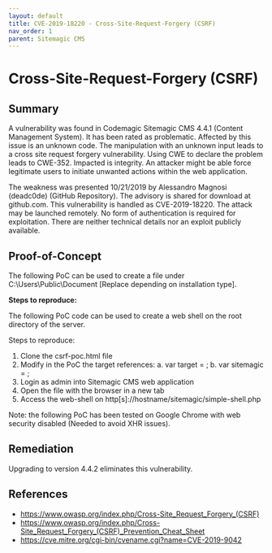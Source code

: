 ```yaml
---
layout: default
title: CVE-2019-18220 - Cross-Site-Request-Forgery (CSRF)
nav_order: 1
parent: Sitemagic CMS
---
```


# Cross-Site-Request-Forgery (CSRF)

## Summary

A vulnerability was found in Codemagic Sitemagic CMS 4.4.1 (Content Management System). It has been rated as problematic. Affected by this issue is an unknown code. The manipulation with an unknown input leads to a cross site request forgery vulnerability. Using CWE to declare the problem leads to CWE-352. Impacted is integrity. An attacker might be able force legitimate users to initiate unwanted actions within the web application.

The weakness was presented 10/21/2019 by Alessandro Magnosi (deadc0de) (GitHub Repository). The advisory is shared for download at github.com. This vulnerability is handled as CVE-2019-18220. The attack may be launched remotely. No form of authentication is required for exploitation. There are neither technical details nor an exploit publicly available.

## Proof-of-Concept

The following PoC can be used to create a file under C:\Users\Public\Document [Replace depending on installation type]. 

**Steps to reproduce:**

The following PoC code can be used to create a web shell on the root directory of the server. 

Steps to reproduce:

1.  Clone the csrf-poc.html file
2.  Modify in the PoC the target references:
  a.  var target = <ip or hostname>;
  b.  var sitemagic = <sitemagic path>;
3.  Login as admin into Sitemagic CMS web application
4.  Open the file with the browser in a new tab
5.  Access the web-shell on http[s]://hostname/sitemagic/simple-shell.php

Note: the following PoC has been tested on Google Chrome with web security disabled (Needed to avoid XHR issues).

## Remediation

Upgrading to version 4.4.2 eliminates this vulnerability.

## References

*	https://www.owasp.org/index.php/Cross-Site_Request_Forgery_(CSRF) 
*	https://www.owasp.org/index.php/Cross-Site_Request_Forgery_(CSRF)_Prevention_Cheat_Sheet 
*	https://cve.mitre.org/cgi-bin/cvename.cgi?name=CVE-2019-9042 



 
